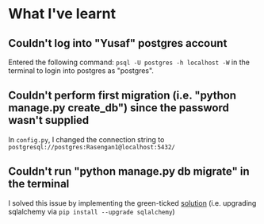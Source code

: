 # What I've learnt

## Couldn't log into "Yusaf" postgres account
Entered the following command: `psql -U postgres -h localhost -W` in the terminal to login into postgres as "postgres".

## Couldn't perform first migration (i.e. "python manage.py create_db") since the password wasn't supplied
In `config.py`, I changed the connection string to `postgresql://postgres:Rasengan1@localhost:5432/`

## Couldn't run "python manage.py db migrate" in the terminal 
I solved this issue by implementing the green-ticked [solution](https://stackoverflow.com/questions/58351958/psycopg2-programmingerror-column-cons-consrc-does-not-exist) (i.e. upgrading sqlalchemy via `pip install --upgrade sqlalchemy`)
